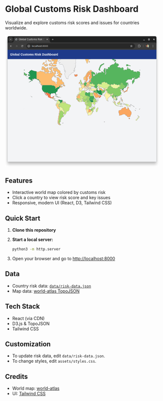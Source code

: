 # Global Customs Risk Dashboard
Visualize and explore customs risk scores and issues for countries worldwide.

![Screenshot](assets/screenshot.png)

## Features
- Interactive world map colored by customs risk
- Click a country to view risk score and key issues
- Responsive, modern UI (React, D3, Tailwind CSS)

## Quick Start

1. **Clone this repository**
2. **Start a local server:**
   
	```sh
	python3 -m http.server
	```
3. Open your browser and go to [http://localhost:8000](http://localhost:8000)

## Data
- Country risk data: [`data/risk-data.json`](data/risk-data.json)
- Map data: [world-atlas TopoJSON](https://github.com/topojson/world-atlas)

## Tech Stack
- React (via CDN)
- D3.js & TopoJSON
- Tailwind CSS

## Customization
- To update risk data, edit `data/risk-data.json`.
- To change styles, edit `assets/styles.css`.

## Credits
- World map: [world-atlas](https://github.com/topojson/world-atlas)
- UI: [Tailwind CSS](https://tailwindcss.com/)
